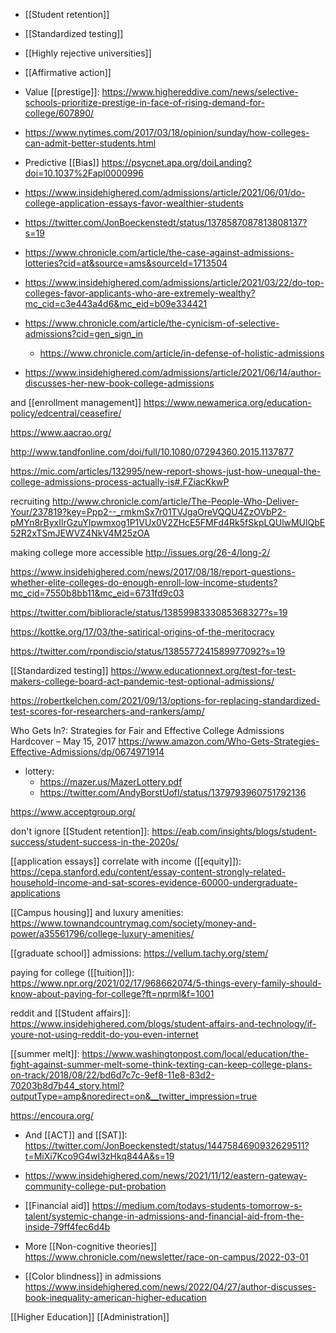 - [[Student retention]]
- [[Standardized testing]]
- [[Highly rejective universities]]
- [[Affirmative action]]

- Value [[prestige]]: https://www.highereddive.com/news/selective-schools-prioritize-prestige-in-face-of-rising-demand-for-college/607890/

- https://www.nytimes.com/2017/03/18/opinion/sunday/how-colleges-can-admit-better-students.html

- Predictive [[Bias]] https://psycnet.apa.org/doiLanding?doi=10.1037%2Fapl0000996

- https://www.insidehighered.com/admissions/article/2021/06/01/do-college-application-essays-favor-wealthier-students
- https://twitter.com/JonBoeckenstedt/status/1378587087813808137?s=19
- https://www.chronicle.com/article/the-case-against-admissions-lotteries?cid=at&source=ams&sourceId=1713504
- https://www.insidehighered.com/admissions/article/2021/03/22/do-top-colleges-favor-applicants-who-are-extremely-wealthy?mc_cid=c3e443a4d6&mc_eid=b09e334421
- https://www.chronicle.com/article/the-cynicism-of-selective-admissions?cid=gen_sign_in
	-  https://www.chronicle.com/article/in-defense-of-holistic-admissions
- https://www.insidehighered.com/admissions/article/2021/06/14/author-discusses-her-new-book-college-admissions

and [[enrollment management]] https://www.newamerica.org/education-policy/edcentral/ceasefire/

https://www.aacrao.org/

http://www.tandfonline.com/doi/full/10.1080/07294360.2015.1137877

https://mic.com/articles/132995/new-report-shows-just-how-unequal-the-college-admissions-process-actually-is#.FZiacKkwP

recruiting http://www.chronicle.com/article/The-People-Who-Deliver-Your/237819?key=Ppp2--_rmkmSx7r01TVJgaOreVQQU4ZzOVbP2-pMYn8rByxIlrGzuYIpwmxog1P1VUx0V2ZHcE5FMFd4Rk5fSkpLQUlwMUlQbE52R2xTSmJEWVZ4NkV4M25zOA

making college more accessible http://issues.org/26-4/long-2/

https://www.insidehighered.com/news/2017/08/18/report-questions-whether-elite-colleges-do-enough-enroll-low-income-students?mc_cid=7550b8bb11&mc_eid=6731fd9c03

https://twitter.com/biblioracle/status/1385998333085368327?s=19

https://kottke.org/17/03/the-satirical-origins-of-the-meritocracy

https://twitter.com/rpondiscio/status/1385577241589977092?s=19

[[Standardized testing]] https://www.educationnext.org/test-for-test-makers-college-board-act-pandemic-test-optional-admissions/

https://robertkelchen.com/2021/09/13/options-for-replacing-standardized-test-scores-for-researchers-and-rankers/amp/

Who Gets In?: Strategies for Fair and Effective College Admissions Hardcover – May 15, 2017 https://www.amazon.com/Who-Gets-Strategies-Effective-Admissions/dp/0674971914

- lottery:
	-  https://mazer.us/MazerLottery.pdf
	-  https://twitter.com/AndyBorstUofI/status/1379793960751792136

https://www.acceptgroup.org/

don't ignore [[Student retention]]: https://eab.com/insights/blogs/student-success/student-success-in-the-2020s/

[[application essays]] correlate with income ([[equity]]): https://cepa.stanford.edu/content/essay-content-strongly-related-household-income-and-sat-scores-evidence-60000-undergraduate-applications

[[Campus housing]] and luxury amenities: https://www.townandcountrymag.com/society/money-and-power/a35561796/college-luxury-amenities/

[[graduate school]] admissions: https://vellum.tachy.org/stem/

paying for college ([[tuition]]): https://www.npr.org/2021/02/17/968662074/5-things-every-family-should-know-about-paying-for-college?ft=nprml&f=1001

reddit and [[Student affairs]]: https://www.insidehighered.com/blogs/student-affairs-and-technology/if-youre-not-using-reddit-do-you-even-internet

[[summer melt]]: https://www.washingtonpost.com/local/education/the-fight-against-summer-melt-some-think-texting-can-keep-college-plans-on-track/2018/08/22/bd6d7c7c-9ef8-11e8-83d2-70203b8d7b44_story.html?outputType=amp&noredirect=on&__twitter_impression=true

https://encoura.org/

- And [[ACT]] and [[SAT]]: https://twitter.com/JonBoeckenstedt/status/1447584690932629511?t=MiXi7Kco9G4wI3zHkq844A&s=19

- https://www.insidehighered.com/news/2021/11/12/eastern-gateway-community-college-put-probation

- [[Financial aid]] https://medium.com/todays-students-tomorrow-s-talent/systemic-change-in-admissions-and-financial-aid-from-the-inside-79ff4fec6d4b

- More [[Non-cognitive theories]] https://www.chronicle.com/newsletter/race-on-campus/2022-03-01

- [[Color blindness]] in admissions https://www.insidehighered.com/news/2022/04/27/author-discusses-book-inequality-american-higher-education

[[Higher Education]] [[Administration]]
